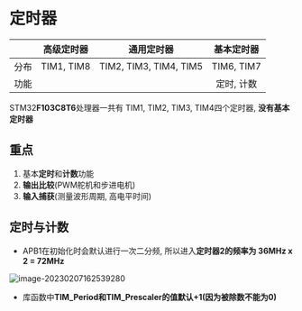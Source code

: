 # 定时器

|      | 高级定时器 |       通用定时器       | 基本定时器 |
| ---- | :--------: | :--------------------: | :--------: |
| 分布 | TIM1, TIM8 | TIM2, TIM3, TIM4, TIM5 | TIM6, TIM7 |
| 功能 |            |                        | 定时, 计数 |

STM32**F103C8T6**处理器一共有  TIM1, TIM2, TIM3, TIM4四个定时器, **没有基本定时器**

## 重点

1. 基本**定时**和**计数**功能
2. **输出比较**(PWM舵机和步进电机)
3. **输入捕获**(测量波形周期, 高电平时间)

## 定时与计数

* APB1在初始化时会默认进行一次二分频, 所以进入**定时器2的频率为 36MHz x 2 = 72MHz**

 ![image-20230207162539280](C:\Users\Lenovo\AppData\Roaming\Typora\typora-user-images\image-20230207162539280.png)

* 库函数中**TIM_Period和TIM_Prescaler的值默认+1(因为被除数不能为0)**